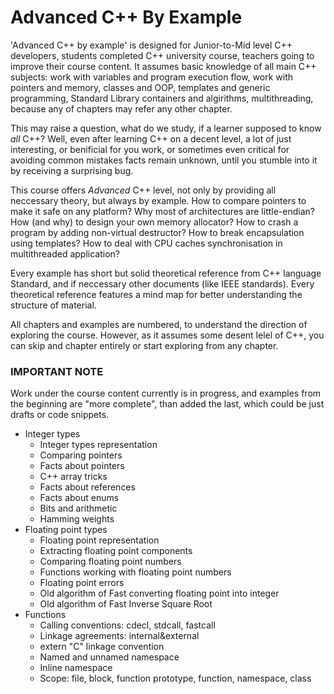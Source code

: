 # Advanced C++ By Example

'Advanced C++ by example' is designed for Junior-to-Mid level C++ developers, students completed C++ university course, teachers going to improve their course content.
It assumes basic knowledge of all main C++ subjects: work with variables and program execution flow, work with pointers and memory,
classes and OOP, templates and generic programming, Standard Library containers and algirithms, multithreading, 
because any of chapters may refer any other chapter.

This may raise a question, what do we study, if a learner supposed to know *all* C++?
Well, even after learning C++ on a decent level, a lot of just interesting, or benificial for you work, 
or sometimes even critical for avoiding common mistakes facts remain unknown, until you stumble into it by receiving a surprising bug.

This course offers *Advanced* C++ level, not only by providing all neccessary theory, but always by example.
How to compare pointers to make it safe on any platform? 
Why most of architectures are little-endian?
How (and why) to design your own memory allocator?
How to crash a program by adding non-virtual destructor?
How to break encapsulation using templates?
How to deal with CPU caches synchronisation in multithreaded application?

Every example has short but solid theoretical reference from C++ language Standard,
and if neccessary other documents (like IEEE standards).
Every theoretical reference features a mind map for better understanding
the structure of material.

All chapters and examples are numbered, to understand the direction of exploring the course.
However, as it assumes some desent lelel of C++, you can skip and chapter entirely or start exploring from any chapter.

### IMPORTANT NOTE

Work under the course content currently is in progress, and examples from the beginning are "more complete", than added the last, 
which could be just drafts or code snippets.

* Integer types
    * Integer types representation
    * Comparing pointers
    * Facts about pointers
    * C++ array tricks
    * Facts about references
    * Facts about enums
    * Bits and arithmetic
    * Hamming weights
* Floating point types
    * Floating point representation
    * Extracting floating point components
    * Comparing floating point numbers
    * Functions working with floating point numbers
    * Floating point errors
    * Old algorithm of Fast converting floating point into integer
    * Old algorithm of Fast Inverse Square Root
* Functions
    * Calling conventions: cdecl, stdcall, fastcall
    * Linkage agreements: internal&external
    * extern "C" linkage convention
    * Named and unnamed namespace
    * Inline namespace
    * Scope: file, block, function prototype, function, namespace, class
